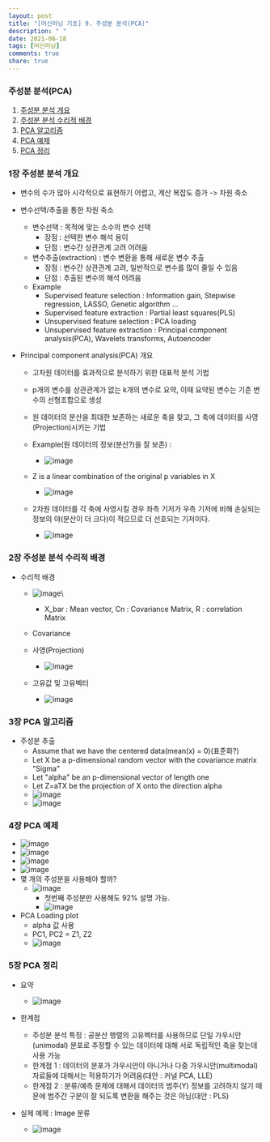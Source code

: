 ```yaml
---
layout: post
title: "[머신러닝 기초] 9. 주성분 분석(PCA)"
description: " "
date: 2021-06-18
tags: [머신러닝]
comments: true
share: true
---
```


### 주성분 분석(PCA)
1. [주성분 분석 개요](#1장-주성분-분석-개요)   
2. [주성분 분석 수리적 배경](#2장-주성분-분석-수리적-배경)   
3. [PCA 알고리즘](#3장-PCA-알고리즘)   
4. [PCA 예제](#4장-PCA-예제)   
5. [PCA 정리](#5장-PCA-정리)   


### 1장 주성분 분석 개요
- 변수의 수가 많아 시각적으로 표현하기 어렵고, 계산 복잡도 증가 -> 차원 축소

- 변수선택/추출을 통한 차원 축소
  - 변수선택 : 목적에 맞는 소수의 변수 선택
    - 장점 : 선택한 변수 해석 용이
    - 단점 : 변수간 상관관계 고려 어려움
  - 변수추출(extraction) : 변수 변환을 통해 새로운 변수 추출 
    - 장점 : 변수간 상관관계 고려, 일반적으로 변수를 많이 줄일 수 있음
    - 단점 : 추출된 변수의 해석 어려움
  - Example
    - Supervised feature selection : Information gain, Stepwise regression, LASSO, Genetic algorithm ...
    - Supervised feature extraction : Partial least squares(PLS)
    - Unsupervised feature selection : PCA loading
    - Unsupervised feature extraction : Principal component analysis(PCA), Wavelets transforms, Autoencoder

- Principal component analysis(PCA) 개요
  - 고차원 데이터를 효과적으로 분석하기 위한 대표적 분석 기법
  - p개의 변수를 상관관계가 없는 k개의 변수로 요약, 이때 요약된 변수는 기존 변수의 선형조합으로 생성
  - 원 데이터의 분산을 최대한 보존하는 새로운 축을 찾고, 그 축에 데이터를 사영(Projection)시키는 기법
  - Example(원 데이터의 정보(분산?)을 잘 보존) : 
    - ![image](https://user-images.githubusercontent.com/43491168/113579472-5100d280-965f-11eb-8627-cfecfde5237e.png)

  - Z is a linear combination of the original p variables in X
    - ![image](https://user-images.githubusercontent.com/43491168/113579755-b228a600-965f-11eb-8cfd-ceadfd7a8d0e.png)

  - 2차원 데이터를 각 축에 사영시킬 경우 좌측 기저가 우측 기저에 비해 손실되는 정보의 야(분산이 더 크다)이 적으므로 더 선호되는 기저이다.
    - ![image](https://user-images.githubusercontent.com/43491168/113580186-4abf2600-9660-11eb-856c-c0271d515b23.png)

### 2장 주성분 분석 수리적 배경
- 수리적 배경
  - ![image](https://user-images.githubusercontent.com/43491168/113580513-d46ef380-9660-11eb-8c46-2144471b21b3.png)\
    - X_bar : Mean vector, Cn : Covariance Matrix, R : correlation Matrix

  - Covariance
  
  - 사영(Projection)
    - ![image](https://user-images.githubusercontent.com/43491168/113580815-3596c700-9661-11eb-8839-b5b592f3558b.png)
  
  - 고유값 및 고유벡터
    - ![image](https://user-images.githubusercontent.com/43491168/113581050-90c8b980-9661-11eb-9e7c-1bc92d3bb235.png)

### 3장 PCA 알고리즘
- 주성분 추출
  - Assume that we have the centered data(mean(x) = 0)(표준화?)
  - Let X be a p-dimensional random vector with the covariance matrix "Sigma"
  - Let "alpha" be an p-dimensional vector of length one
  - Let Z=aTX be the projection of X onto the direction alpha
  - ![image](https://user-images.githubusercontent.com/43491168/113598222-c2e51600-9677-11eb-81e5-b63ed77cb06d.png)
  - ![image](https://user-images.githubusercontent.com/43491168/113598701-7ea64580-9678-11eb-8b42-2f2071823d22.png)

### 4장 PCA 예제
  - ![image](https://user-images.githubusercontent.com/43491168/113598932-d5138400-9678-11eb-8374-b31c8a1e7659.png)
  - ![image](https://user-images.githubusercontent.com/43491168/113599026-fd9b7e00-9678-11eb-83a0-5076a0fd495e.png)
  - ![image](https://user-images.githubusercontent.com/43491168/113599198-3f2c2900-9679-11eb-9a06-963ba28bb902.png)
  - ![image](https://user-images.githubusercontent.com/43491168/113599299-5ec35180-9679-11eb-9529-ddd67eefd092.png)
- 몇 개의 주성분을 사용해야 할까?
  - ![image](https://user-images.githubusercontent.com/43491168/113599638-d98c6c80-9679-11eb-97be-9e8e8d4400e5.png)
    - 첫번째 주성분만 사용해도 92% 설명 가능.
    - ![image](https://user-images.githubusercontent.com/43491168/113599724-f9bc2b80-9679-11eb-928e-2b43d1ed3456.png)
- PCA Loading plot
  - alpha 값 사용
  - PC1, PC2 = Z1, Z2
  - ![image](https://user-images.githubusercontent.com/43491168/113599949-4bfd4c80-967a-11eb-9ba8-c34c078ea36e.png)

### 5장 PCA 정리
- 요약
  - ![image](https://user-images.githubusercontent.com/43491168/113581998-d0dc6c00-9662-11eb-9372-5464645675b5.png)

- 한계점
  - 주성분 분석 특징 : 공분산 행렬의 고유벡터를 사용하므로 단일 가우시안(unimodal) 분포로 추정할 수 있는 데이터에 대해 서로 독립적인 축을 찾는데 사용 가능
  - 한계점 1 : 데이터의 분포가 가우시안이 아니거나 다중 가우시안(multimodal) 자료들에 대해서는 적용하기가 어려움(대안 : 커널 PCA, LLE)
  - 한계점 2 : 분류/예측 문제에 대해서 데이터의 범주(Y) 정보를 고려하지 않기 때문에 범주간 구분이 잘 되도록 변환을 해주는 것은 아님(대안 : PLS)

- 실제 예제 : Image 분류
    - ![image](https://user-images.githubusercontent.com/43491168/113600477-09883f80-967b-11eb-917e-17fd8b310c7e.png)
